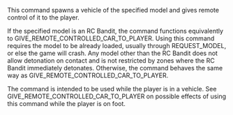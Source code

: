 This command spawns a vehicle of the specified model and gives remote control of it to the player.

If the specified model is an RC Bandit, the command functions equivalently to GIVE_REMOTE_CONTROLLED_CAR_TO_PLAYER. Using this command requires the model to be already loaded, usually through REQUEST_MODEL, or else the game will crash. Any model other than the RC Bandit does not allow detonation on contact and is not restricted by zones where the RC Bandit immediately detonates. Otherwise, the command behaves the same way as GIVE_REMOTE_CONTROLLED_CAR_TO_PLAYER.

The command is intended to be used while the player is in a vehicle. See GIVE_REMOTE_CONTROLLED_CAR_TO_PLAYER on possible effects of using this command while the player is on foot.
